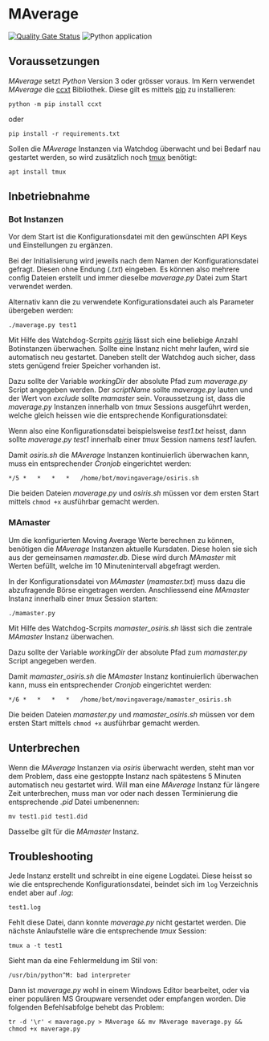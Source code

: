 # MAverage

[![Quality Gate Status](https://sonarcloud.io/api/project_badges/measure?project=RetGal_MAverage&metric=alert_status)](https://sonarcloud.io/dashboard?id=RetGal_MAverage)
![Python application](https://github.com/RetGal/MAverage/workflows/Python%20application/badge.svg)

## Voraussetzungen

*MAverage* setzt *Python* Version 3 oder grösser voraus.
Im Kern verwendet *MAverage* die [ccxt](https://github.com/ccxt/ccxt) Bibliothek. Diese gilt es mittels [pip](https://pypi.org/project/pip/) zu installieren:

`python -m pip install ccxt`

oder

`pip install -r requirements.txt`

Sollen die *MAverage* Instanzen via Watchdog überwacht und bei Bedarf nau gestartet werden, so wird zusätzlich noch [tmux](https://github.com/tmux/tmux/wiki) benötigt:

`apt install tmux`


## Inbetriebnahme
### Bot Instanzen
Vor dem Start ist die Konfigurationsdatei mit den gewünschten API Keys und Einstellungen zu ergänzen.

Bei der Initialisierung wird jeweils nach dem Namen der Konfigurationsdatei gefragt. Diesen ohne Endung (*.txt*) eingeben. 
Es können also mehrere config Dateien erstellt und immer dieselbe *maverage.py* Datei zum Start verwendet werden.

Alternativ kann die zu verwendete Konfigurationsdatei auch als Parameter übergeben werden:

`./maverage.py test1`

Mit Hilfe des Watchdog-Scrpits *[osiris](https://github.com/RetGal/osiris)* lässt sich eine beliebige Anzahl Botinstanzen überwachen.
Sollte eine Instanz nicht mehr laufen, wird sie automatisch neu gestartet. Daneben stellt der Watchdog auch sicher, dass stets genügend freier Speicher vorhanden ist.

Dazu sollte der Variable *workingDir* der absolute Pfad zum *maverage.py* Script angegeben werden.
Der *scriptName* sollte *maverage.py* lauten und der Wert von *exclude* sollte *mamaster* sein.
Voraussetzung ist, dass die *maverage.py* Instanzen innerhalb von *tmux* Sessions ausgeführt werden, welche gleich heissen wie die entsprechende Konfigurationsdatei:

Wenn also eine Konfigurationsdatei beispielsweise *test1.txt* heisst, dann sollte *maverage.py test1* innerhalb einer *tmux* Session namens *test1* laufen.

Damit *osiris.sh* die *MAverage*  Instanzen kontinuierlich überwachen kann, muss ein entsprechender *Cronjob* eingerichtet werden:

`*/5 *   *   *   *   /home/bot/movingaverage/osiris.sh`

Die beiden Dateien *maverage.py* und *osiris.sh* müssen vor dem ersten Start mittels `chmod +x` ausführbar gemacht werden.

### MAmaster

Um die konfigurierten Moving Average Werte berechnen zu können, benötigen die *MAverage* Instanzen aktuelle Kursdaten.
Diese holen sie sich aus der gemeinsamen *mamaster.db*. Diese wird durch *MAmaster* mit Werten befüllt, welche im 10 Minutenintervall abgefragt werden.

In der Konfigurationsdatei von *MAmaster* (*mamaster.txt*) muss dazu die abzufragende Börse eingetragen werden.
Anschliessend eine *MAmaster* Instanz innerhalb einer *tmux* Session starten:

`./mamaster.py`

Mit Hilfe des Watchdog-Scrpits *mamaster_osiris.sh* lässt sich die zentrale *MAmaster* Instanz überwachen.

Dazu sollte der Variable *workingDir* der absolute Pfad zum *mamaster.py* Script angegeben werden.

Damit *mamaster_osiris.sh* die *MAmaster*  Instanz kontinuierlich überwachen kann, muss ein entsprechender *Cronjob* eingerichtet werden:

`*/6 *   *   *   *   /home/bot/movingaverage/mamaster_osiris.sh`

Die beiden Dateien *mamaster.py* und *mamaster_osiris.sh* müssen vor dem ersten Start mittels `chmod +x` ausführbar gemacht werden.

## Unterbrechen

Wenn die *MAverage* Instanzen via *osiris* überwacht werden, steht man vor dem Problem, dass eine gestoppte Instanz nach spätestens 5 Minuten automatisch neu gestartet wird. Will man eine *MAverage* Instanz für längere Zeit unterbrechen, muss man vor oder nach dessen Terminierung die entsprechende *.pid* Datei umbenennen:

`mv test1.pid test1.did`

Dasselbe gilt für die *MAmaster* Instanz.

## Troubleshooting

Jede Instanz erstellt und schreibt in eine eigene Logdatei. Diese heisst so wie die entsprechende Konfigurationsdatei, beindet sich im `log` Verzeichnis endet aber auf *.log*:

`test1.log`

Fehlt diese Datei, dann konnte *maverage.py* nicht gestartet werden.
Die nächste Anlaufstelle wäre die entsprechende *tmux* Session:

`tmux a -t test1`

Sieht man da eine Fehlermeldung im Stil von:

`/usr/bin/python^M: bad interpreter`

Dann ist *maverage.py* wohl in einem Windows Editor bearbeitet, oder via einer populären MS Groupware versendet oder empfangen worden. Die folgenden Befehlsabfolge behebt das Problem:

`tr -d '\r' < maverage.py > MAverage && mv MAverage maverage.py && chmod +x maverage.py`
